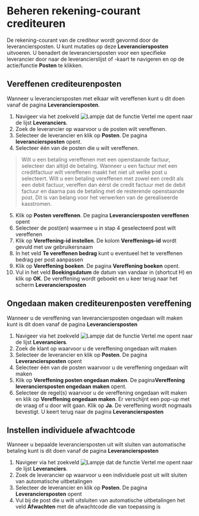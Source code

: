 
# Beheren rekening-courant crediteuren

De rekening-courant van de crediteur wordt gevormd door de leveranciersposten. U kunt mutaties op deze **Leveranciersposten** uitvoeren.
U benadert de leveranciersposten voor een specifieke leverancier door naar de leverancierslijst of -kaart te navigeren en op de actie/functie **Posten** te klikken.

## Vereffenen crediteurenposten 

Wanneer u leveranciersposten met elkaar wilt vereffenen kunt u dit doen vanaf de pagina **Leveranciersposten**.

1. Navigeer via het zoekveld ![Lampje dat de functie Vertel me opent](https://docs.microsoft.com/nl-NL/dynamics365/business-central/media/ui-search/search_small.png "Vertel me wat u wilt doen") naar de lijst **Leveranciers**.
2. Zoek de leverancier op waarvoor u de posten wilt vereffenen.
3. Selecteer de leverancier en klik op **Posten**. De pagina **leveranciersposten** opent.
4. Selecteer één van de posten die u wilt vereffenen.
>Wilt u een betaling vereffenen met een openstaande factuur, selecteer dan altijd de betaling. Wanneer u een factuur met een creditfactuur wilt vereffenen maakt het niet uit welke post u selecteert. Wilt u een betaling vereffenen met zowel een credit als een debit factuur, vereffen dan éérst de credit factuur met de debit factuur en daarna pas de betaling met de resterende openstaande post. Dit is van belang voor het verwerken van de gerealiseerde kasstromen. 
5. Klik op **Posten vereffenen**. De pagina **Leveranciersposten vereffenen** opent
6. Selecteer de post(en) waarmee u in stap 4 geselecteerd post wilt vereffenen
7. Klik op **Vereffening-id instellen**. De kolom **Vereffenings-id** wordt gevuld met uw gebruikersnaam
8. In het veld **Te vereffenen bedrag** kunt u eventueel het te vereffenen bedrag per post aanpassen
9. Klik op **Vereffening boeken**. De pagina **Vereffening boeken** opent. 
10. Vul in het veld **Boekingsdatum** de datum van vandaar in (shortcut H) en klik op **OK**. De vereffening wordt geboekt en u keer terug naar het scherm **Leveranciersposten**
 
## Ongedaan maken crediteurenposten vereffening 

Wanneer u de vereffening van leveranciersposten ongedaan wilt maken kunt is dit doen vanaf de pagina **Leveranciersposten**

1. Navigeer via het zoekveld ![Lampje dat de functie Vertel me opent](https://docs.microsoft.com/nl-NL/dynamics365/business-central/media/ui-search/search_small.png "Vertel me wat u wilt doen") naar de lijst **Leveranciers**.
2. Zoek de klant op waarvoor u de vereffening ongedaan wilt maken
3. Selecteer de leverancier en klik op **Posten**. De pagina **Leveranciersposten** opent
4. Selecteer één van de posten waarvoor u de vereffening ongedaan wilt maken
5. Klik op **Vereffening posten ongedaan maken**. De pagina**Vereffening leveranciersposten ongedaan maken** opent.
6. Selecteer de regel(s) waarvoor u de vereffening ongedaan wilt maken en klik op **Vereffening ongedaan maken**. Er verschijnt een pop-up met de vraag of u door wilt gaan. Klik op **Ja**. De vereffening wordt nogmaals bevestigt. U keert terug naar de pagina **Leveranciersposten**

## Instellen individuele afwachtcode

Wanneer u bepaalde leveranciersposten uit wilt sluiten van automatische betaling kunt is dit doen vanaf de pagina **Leveranciersposten**

1. Navigeer via het zoekveld ![Lampje dat de functie Vertel me opent](https://docs.microsoft.com/nl-NL/dynamics365/business-central/media/ui-search/search_small.png "Vertel me wat u wilt doen") naar de lijst **Leveranciers**.
2. Zoek de leverancier op waarvoor u een individuele post uit wilt sluiten van automatische uitbetalingen
3. Selecteer de leverancier en klik op **Posten**. De pagina **Leveranciersposten** opent
4. Vul bij de post die u wilt uitsluiten van automatische uitbetalingen het veld **Afwachten** met de afwachtcode die van toepassing is
<!--stackedit_data:
eyJoaXN0b3J5IjpbNDM0NDc1MTgzLC03NzI1MDkwNjddfQ==
-->